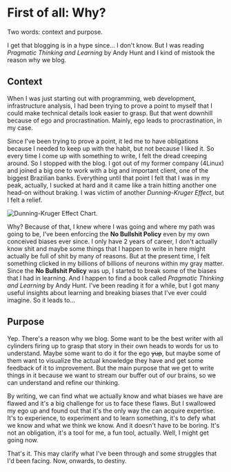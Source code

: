 # First of all: Why?

Two words: context and purpose.

I get that blogging is in a hype since... I don't know. But I was reading *Pragmatic Thinking and Learning* by Andy Hunt and I kind of mistook the reason why we blog.

## Context
When I was just starting out with programming, web development, infrastructure analysis, I had been trying to prove a point to myself that I could make technical details look easier to grasp. But that went downhill because of ego and procrastination. Mainly, ego leads to procrastination, in my case. 
 
 Since I've been trying to prove a point, it led me to have obligations because I needed to keep up with the habit, but not because I liked it. So every time I come up with something to write, I felt the dread creeping around. So I stopped with the blog. I got out of my former company (4Linux) and joined a big one to work with a big and important client, one of the biggest Brazilian banks. Everything until that point I felt that I was in my peak, actually, I sucked at hard and it came like a train hitting another one head-on without braking. I was victim of another *Dunning-Kruger Effect*, but I felt a relief.

 ![Dunning-Kruger Effect Chart.](https://cdn-images-1.medium.com/max/800/1*lg8oMoZuGKqO0So7DxENdw.png "Dunning Kruger Effect Chart. Found in https://medium.com/@mike.dudkey78/ladies-and-gentlemen-here-comes-the-dunning-kruger-effect-f31b09d52573")

 Why? Because of that, I knew where I was going and where my path was going to be, I've been enforcing the **No Bullshit Policy** even by my own conceived biases ever since. I only have 2 years of career, I don't actually know shit and maybe some things that I happen to write in here might actually be full of shit by many of reasons. But at the present time, I felt something clicked in my billions of billions of neurons within my gray matter. Since the **No Bullshit Policy** was up, I started to break some of the biases that I had in learning. And I happen to find a book called *Pragmatic Thinking and Learning* by Andy Hunt. I've been reading it for a while, but I got many useful insights about learning and breaking biases that I've ever could imagine. So it leads to...

## Purpose
Yep. There's a reason why we blog. Some want to be the best writer with all cylinders firing up to grasp that story in their own heads to words for us to understand. Maybe some want to do it for the ego ~~yup~~, but maybe some of them want to visualize the actual knowledge they have and get some feedback of it to improvement. But the main purpose that we get to write things in it because we want to stream our buffer out of our brains, so we can understand and refine our thinking. 

By writing, we can find what we actually know and what biases we have are flawed and it's a big challenge for us to face these flaws. But I swallowed my ego up and found out that it's the only way the can acquire expertise. It's to experience, to experiment and to learn something, it's to defy what we know and what we think we know. And it doesn't have to be boring. It's not an obligation, it's a tool for me, a fun tool, actually. Well, I might get going now. 


That's it. This may clarify what I've been through and some struggles that I'd been facing. Now, onwards, to destiny.
